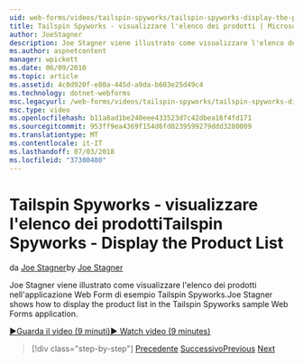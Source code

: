 ```yaml
---
uid: web-forms/videos/tailspin-spyworks/tailspin-spyworks-display-the-product-list
title: Tailspin Spyworks - visualizzare l'elenco dei prodotti | Microsoft Docs
author: JoeStagner
description: Joe Stagner viene illustrato come visualizzare l'elenco dei prodotti nell'applicazione Web Form di esempio Tailspin Spyworks.
ms.author: aspnetcontent
manager: wpickett
ms.date: 06/09/2010
ms.topic: article
ms.assetid: 4c0d920f-e80a-445d-a9da-b603e25d49c4
ms.technology: dotnet-webforms
msc.legacyurl: /web-forms/videos/tailspin-spyworks/tailspin-spyworks-display-the-product-list
msc.type: video
ms.openlocfilehash: b11a8ad1be240eee433523d7c42dbea16f4fd171
ms.sourcegitcommit: 953ff9ea4369f154d6fd0239599279ddd3280009
ms.translationtype: MT
ms.contentlocale: it-IT
ms.lasthandoff: 07/03/2018
ms.locfileid: "37380480"
---
```

<a name="tailspin-spyworks---display-the-product-list"></a><span data-ttu-id="b714a-103">Tailspin Spyworks - visualizzare l'elenco dei prodotti</span><span class="sxs-lookup"><span data-stu-id="b714a-103">Tailspin Spyworks - Display the Product List</span></span>
====================
<span data-ttu-id="b714a-104">da [Joe Stagner](https://github.com/JoeStagner)</span><span class="sxs-lookup"><span data-stu-id="b714a-104">by [Joe Stagner](https://github.com/JoeStagner)</span></span>

<span data-ttu-id="b714a-105">Joe Stagner viene illustrato come visualizzare l'elenco dei prodotti nell'applicazione Web Form di esempio Tailspin Spyworks.</span><span class="sxs-lookup"><span data-stu-id="b714a-105">Joe Stagner shows how to display the product list in the Tailspin Spyworks sample Web Forms application.</span></span>

[<span data-ttu-id="b714a-106">&#9654;Guarda il video (9 minuti)</span><span class="sxs-lookup"><span data-stu-id="b714a-106">&#9654; Watch video (9 minutes)</span></span>](https://channel9.msdn.com/Blogs/ASP-NET-Site-Videos/tailspin-spyworks-display-the-product-list)

> [!div class="step-by-step"]
> <span data-ttu-id="b714a-107">[Precedente](tailspin-spyworks-category-menu.md)
> [Successivo](tailspin-spyworks-display-per-product-details.md)</span><span class="sxs-lookup"><span data-stu-id="b714a-107">[Previous](tailspin-spyworks-category-menu.md)
[Next](tailspin-spyworks-display-per-product-details.md)</span></span>
